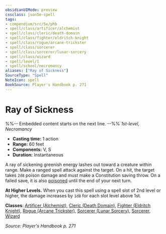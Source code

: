 ```yaml
---
obsidianUIMode: preview
cssclass: json5e-spell
tags:
- compendium/src/5e/phb
- spell/class/artificer/alchemist
- spell/class/cleric/death-domain
- spell/class/fighter/eldritch-knight
- spell/class/rogue/arcane-trickster
- spell/class/sorcerer
- spell/class/sorcerer/lunar-sorcery
- spell/class/wizard
- spell/level/1
- spell/school/necromancy
aliases: ["Ray of Sickness"]
SourceType: "Spell"
NoteIcon: spell
BookSource: Player's Handbook p. 271
---
```

# Ray of Sickness
%%-- Embedded content starts on the next line. --%%
*1st-level, Necromancy*  

- **Casting time:** 1 action
- **Range:** 60 feet
- **Components:** V, S
- **Duration:** Instantaneous

A ray of sickening greenish energy lashes out toward a creature within range. Make a ranged spell attack against the target. On a hit, the target takes `2d8` poison damage and must make a Constitution saving throw. On a failed save, it is also [poisoned](/2-Mechanics/CLI/rules/conditions.md#poisoned) until the end of your next turn.

**At Higher Levels.** When you cast this spell using a spell slot of 2nd level or higher, the damage increases by `1d8` for each slot level above 1st.

**Classes**: [Artificer (Alchemist)](/2-Mechanics/CLI/classes/artificer-alchemist-tce.md), [Cleric (Death Domain)](/2-Mechanics/CLI/classes/cleric-death-domain.md), [Fighter (Eldritch Knight)](/2-Mechanics/CLI/classes/fighter-eldritch-knight.md), [Rogue (Arcane Trickster)](/2-Mechanics/CLI/classes/rogue-arcane-trickster.md), [Sorcerer (Lunar Sorcery)](/2-Mechanics/CLI/classes/sorcerer-lunar-sorcery-dsotdq.md), [Sorcerer](/2-Mechanics/CLI/classes/sorcerer.md), [Wizard](/2-Mechanics/CLI/classes/wizard.md)

*Source: Player's Handbook p. 271*